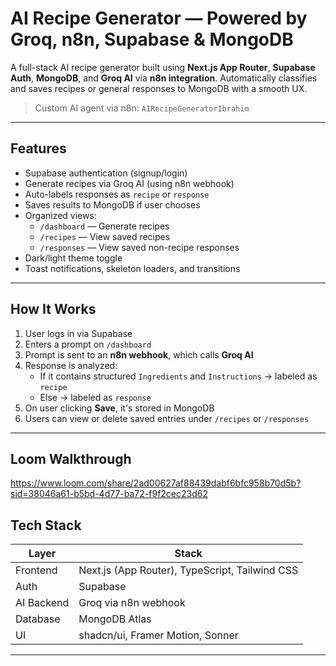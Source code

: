# AI Recipe Generator — Powered by Groq, n8n, Supabase & MongoDB

A full-stack AI recipe generator built using **Next.js App Router**, **Supabase Auth**, **MongoDB**, and **Groq AI** via **n8n integration**. Automatically classifies and saves recipes or general responses to MongoDB with a smooth UX.

> Custom AI agent via n8n: `AIRecipeGeneratorIbrahim`

---

## Features

- Supabase authentication (signup/login)
- Generate recipes via Groq AI (using n8n webhook)
- Auto-labels responses as `recipe` or `response`
- Saves results to MongoDB if user chooses
- Organized views:
  - `/dashboard` — Generate recipes
  - `/recipes` — View saved recipes
  - `/responses` — View saved non-recipe responses
- Dark/light theme toggle
- Toast notifications, skeleton loaders, and transitions

---

## How It Works

1. User logs in via Supabase
2. Enters a prompt on `/dashboard`
3. Prompt is sent to an **n8n webhook**, which calls **Groq AI**
4. Response is analyzed:
   - If it contains structured `Ingredients` and `Instructions` → labeled as `recipe`
   - Else → labeled as `response`
5. On user clicking **Save**, it's stored in MongoDB
6. Users can view or delete saved entries under `/recipes` or `/responses`

---
## Loom Walkthrough
https://www.loom.com/share/2ad00627af88439dabf6bfc958b70d5b?sid=38046a61-b5bd-4d77-ba72-f9f2cec23d62
## Tech Stack

| Layer       | Stack                                  |
|-------------|----------------------------------------|
| Frontend    | Next.js (App Router), TypeScript, Tailwind CSS |
| Auth        | Supabase                               |
| AI Backend  | Groq via n8n webhook                   |
| Database    | MongoDB Atlas                          |
| UI          | shadcn/ui, Framer Motion, Sonner       |

---
